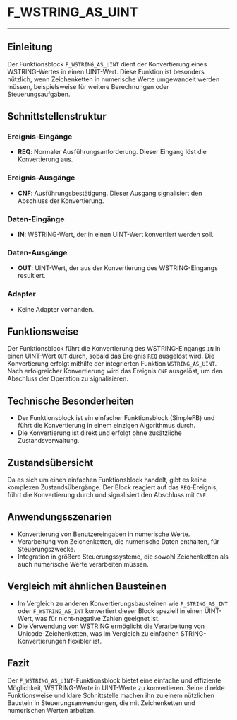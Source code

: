 # F_WSTRING_AS_UINT

* * * * * * * * * *
## Einleitung
Der Funktionsblock `F_WSTRING_AS_UINT` dient der Konvertierung eines WSTRING-Wertes in einen UINT-Wert. Diese Funktion ist besonders nützlich, wenn Zeichenketten in numerische Werte umgewandelt werden müssen, beispielsweise für weitere Berechnungen oder Steuerungsaufgaben.

## Schnittstellenstruktur
### **Ereignis-Eingänge**
- **REQ**: Normaler Ausführungsanforderung. Dieser Eingang löst die Konvertierung aus.

### **Ereignis-Ausgänge**
- **CNF**: Ausführungsbestätigung. Dieser Ausgang signalisiert den Abschluss der Konvertierung.

### **Daten-Eingänge**
- **IN**: WSTRING-Wert, der in einen UINT-Wert konvertiert werden soll.

### **Daten-Ausgänge**
- **OUT**: UINT-Wert, der aus der Konvertierung des WSTRING-Eingangs resultiert.

### **Adapter**
- Keine Adapter vorhanden.

## Funktionsweise
Der Funktionsblock führt die Konvertierung des WSTRING-Eingangs `IN` in einen UINT-Wert `OUT` durch, sobald das Ereignis `REQ` ausgelöst wird. Die Konvertierung erfolgt mithilfe der integrierten Funktion `WSTRING_AS_UINT`. Nach erfolgreicher Konvertierung wird das Ereignis `CNF` ausgelöst, um den Abschluss der Operation zu signalisieren.

## Technische Besonderheiten
- Der Funktionsblock ist ein einfacher Funktionsblock (SimpleFB) und führt die Konvertierung in einem einzigen Algorithmus durch.
- Die Konvertierung ist direkt und erfolgt ohne zusätzliche Zustandsverwaltung.

## Zustandsübersicht
Da es sich um einen einfachen Funktionsblock handelt, gibt es keine komplexen Zustandsübergänge. Der Block reagiert auf das `REQ`-Ereignis, führt die Konvertierung durch und signalisiert den Abschluss mit `CNF`.

## Anwendungsszenarien
- Konvertierung von Benutzereingaben in numerische Werte.
- Verarbeitung von Zeichenketten, die numerische Daten enthalten, für Steuerungszwecke.
- Integration in größere Steuerungssysteme, die sowohl Zeichenketten als auch numerische Werte verarbeiten müssen.

## Vergleich mit ähnlichen Bausteinen
- Im Vergleich zu anderen Konvertierungsbausteinen wie `F_STRING_AS_INT` oder `F_WSTRING_AS_INT` konvertiert dieser Block speziell in einen UINT-Wert, was für nicht-negative Zahlen geeignet ist.
- Die Verwendung von WSTRING ermöglicht die Verarbeitung von Unicode-Zeichenketten, was im Vergleich zu einfachen STRING-Konvertierungen flexibler ist.

## Fazit
Der `F_WSTRING_AS_UINT`-Funktionsblock bietet eine einfache und effiziente Möglichkeit, WSTRING-Werte in UINT-Werte zu konvertieren. Seine direkte Funktionsweise und klare Schnittstelle machen ihn zu einem nützlichen Baustein in Steuerungsanwendungen, die mit Zeichenketten und numerischen Werten arbeiten.